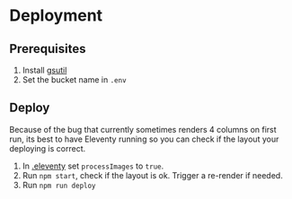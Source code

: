# Deployment

## Prerequisites

1. Install [gsutil](https://cloud.google.com/storage/docs/gsutil_install#install)
2. Set the bucket name in `.env`

## Deploy

Because of the bug that currently sometimes renders 4 columns on first run, its best to have
Eleventy running so you can check if the layout your deploying is correct.

1. In [.eleventy](.eleventy) set `processImages` to `true`.
2. Run `npm start`, check if the layout is ok. Trigger a re-render if needed.
3. Run `npm run deploy`
